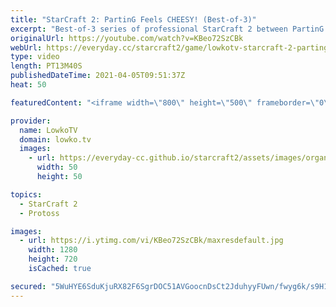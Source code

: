 ```yaml
---
title: "StarCraft 2: PartinG Feels CHEESY! (Best-of-3)"
excerpt: "Best-of-3 series of professional StarCraft 2 between PartinG and Ragnarok. In this particular series PartinG is feeling cheesy as he opens up as aggressively as possible versus his Zerg opponent.  Support my work on Patreon: http://www.patreon.com/lowkotv Become a YouTube member: https://lowko.tv/join"
originalUrl: https://youtube.com/watch?v=KBeo72SzCBk
webUrl: https://everyday.cc/starcraft2/game/lowkotv-starcraft-2-parting-feels-cheesy-best-of-3/
type: video
length: PT13M40S
publishedDateTime: 2021-04-05T09:51:37Z
heat: 50

featuredContent: "<iframe width=\"800\" height=\"500\" frameborder=\"0\" src=\"https://www.youtube.com/embed/KBeo72SzCBk\" allow=\"accelerometer; autoplay; encrypted-media; gyroscope; picture-in-picture\" allowfullscreen></iframe>"

provider:
  name: LowkoTV
  domain: lowko.tv
  images:
    - url: https://everyday-cc.github.io/starcraft2/assets/images/organizations/lowko.tv-50x50.jpg
      width: 50
      height: 50

topics:
  - StarCraft 2
  - Protoss

images:
  - url: https://i.ytimg.com/vi/KBeo72SzCBk/maxresdefault.jpg
    width: 1280
    height: 720
    isCached: true

secured: "5WuHYE6SduKjuRX82F6SgrDOC51AVGoocnDsCt2JduhyyFUwn/fwyg6k/s9H1+GHRSWHZWrU1VsKw81hkYFNk6qN7/Mi0O/wEFc0O0w717CD/qfoPUJDYWiKbmkj0WPA/95uByp02nukOd0p8M852Xp20HZOPYWJHU05rrta3ZIbKMsNVBWwgLjHo4vIGte0wHzXL8t7pAX9YvrOJ6rbcC+ruZuYKZGZFm61l9rFWap+c8kleUSZFrbqMQAT+lJJ/Wncv0vdr7lv5cFBa6m4Ix8djmuh7b1YAKxm+O04igzHdX4VFLrKxR6GCcGAdjIaOr4fok9+DSbwVn+TXf5TzqvL1iMCtg2lHpcbkdKjug1sihFe0r0TsrkN3Zj9bV4l2FRY1vJ276j1fccgJc4VYeLU/F8Y5JgTmxPGM3/8mTI=;clnYy6JcXOGbrcV9mTTIKQ=="
---
```


